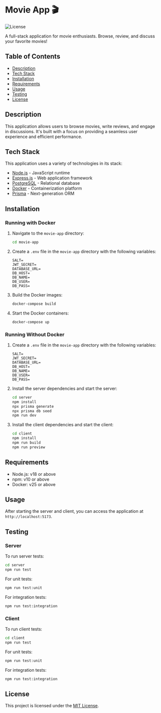 # Movie App 🎬

![License](https://img.shields.io/badge/license-MIT-blue.svg)

A full-stack application for movie enthusiasts. Browse, review, and discuss your favorite movies!

## Table of Contents

- [Description](#description)
- [Tech Stack](#tech-stack)
- [Installation](#installation)
- [Requirements](#requirements)
- [Usage](#usage)
- [Testing](#testing)
- [License](#license)

## Description

This application allows users to browse movies, write reviews, and engage in discussions. It's built with a focus on providing a seamless user experience and efficient performance.

## Tech Stack

This application uses a variety of technologies in its stack:

- [Node.js](https://nodejs.org/) - JavaScript runtime
- [Express.js](https://expressjs.com/) - Web application framework
- [PostgreSQL](https://www.postgresql.org/) - Relational database
- [Docker](https://www.docker.com/) - Containerization platform
- [Prisma](https://www.prisma.io/) - Next-generation ORM

## Installation

### Running with Docker

1. Navigate to the `movie-app` directory:

   ```bash
   cd movie-app
   ```
2. Create a `.env` file in the `movie-app` directory with the following variables:

   ```env
   SALT=
   JWT_SECRET=
   DATABASE_URL=
   DB_HOST=
   DB_NAME=
   DB_USER=
   DB_PASS=
   ```
3. Build the Docker images:

   ```bash
   docker-compose build
   ```

4. Start the Docker containers:

   ```bash
   docker-compose up
   ```

### Running Without Docker

1. Create a `.env` file in the `movie-app` directory with the following variables:

   ```env
   SALT=
   JWT_SECRET=
   DATABASE_URL=
   DB_HOST=
   DB_NAME=
   DB_USER=
   DB_PASS=
   ```

2. Install the server dependencies and start the server:

   ```bash
   cd server
   npm install
   npx prisma generate
   npx prisma db seed
   npm run dev
   ```

3. Install the client dependencies and start the client:

   ```bash
   cd client
   npm install
   npm run build
   npm run preview
   ```

## Requirements

- Node.js: v18 or above
- npm: v10 or above
- Docker: v25 or above


## Usage

After starting the server and client, you can access the application at `http://localhost:5173`.

## Testing

### Server

To run server tests:

```bash
cd server
npm run test
```

For unit tests:

```bash
npm run test:unit
```

For integration tests:

```bash
npm run test:integration
```

### Client

To run client tests:

```bash
cd client
npm run test
```

For unit tests:

```bash
npm run test:unit
```

For integration tests:

```bash
npm run test:integration
```

## License

This project is licensed under the [MIT License](LICENSE).

